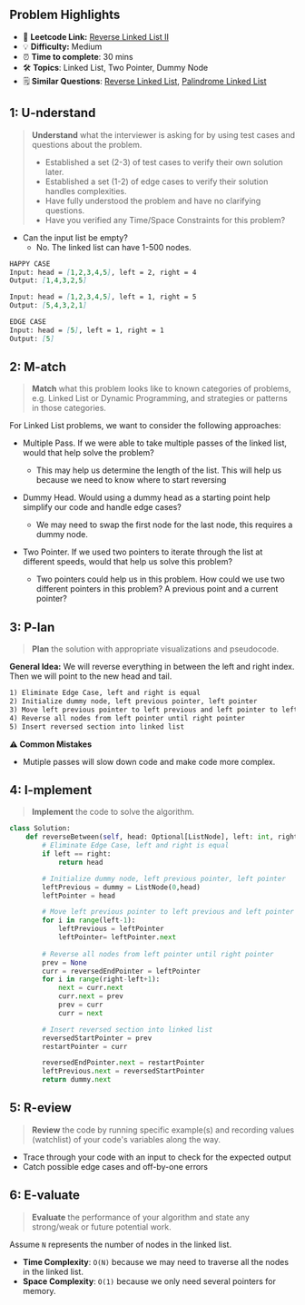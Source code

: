## Problem Highlights

* 🔗 **Leetcode Link:** [Reverse Linked List II](https://leetcode.com/problems/reverse-linked-list-ii/)
* 💡 **Difficulty:** Medium
* ⏰ **Time to complete**: 30 mins
* 🛠️ **Topics**: Linked List, Two Pointer, Dummy Node
* 🗒️ **Similar Questions**: [Reverse Linked List](https://leetcode.com/problems/reverse-linked-list/), [Palindrome Linked List](https://leetcode.com/problems/palindrome-linked-list/)
    
## 1: U-nderstand
 
> **Understand** what the interviewer is asking for by using test cases and questions about the problem.
> 
> - Established a set (2-3) of test cases to verify their own solution later.
> - Established a set (1-2) of edge cases to verify their solution handles complexities.
> - Have fully understood the problem and have no clarifying questions.
> - Have you verified any Time/Space Constraints for this problem?

- Can the input list be empty?
    - No. The linked list can have 1-500 nodes.

```markdown
HAPPY CASE
Input: head = [1,2,3,4,5], left = 2, right = 4
Output: [1,4,3,2,5]

Input: head = [1,2,3,4,5], left = 1, right = 5
Output: [5,4,3,2,1]

EDGE CASE
Input: head = [5], left = 1, right = 1
Output: [5]
```   
    
## 2: M-atch

<!-- See https://docs.google.com/document/d/1hYT1hoOJ6pFIt8A5q-PIZmYP7pB4WqlzyUJgFx9x2mY/edit#heading=h.ya2de4n4zsds for list of algorithms based on question type-->

> **Match** what this problem looks like to known categories of problems, e.g. Linked List or Dynamic Programming, and strategies or patterns in those categories.

For Linked List problems, we want to consider the following approaches:

- Multiple Pass. If we were able to take multiple passes of the linked list, would that help solve the problem?
    - This may help us determine the length of the list. This will help us because we need to know where to start reversing

- Dummy Head. Would using a dummy head as a starting point help simplify our code and handle edge cases?
    - We may need to swap the first node for the last node, this requires a dummy node. 

- Two Pointer. If we used two pointers to iterate through the list at different speeds, would that help us solve this problem?
    - Two pointers could help us in this problem. How could we use two different pointers in this problem? A previous point and a current pointer?



## 3: P-lan

> **Plan** the solution with appropriate visualizations and pseudocode.

**General Idea:** We will reverse everything in between the left and right index. Then we will point to the new head and tail. 


```markdown
1) Eliminate Edge Case, left and right is equal
2) Initialize dummy node, left previous pointer, left pointer
3) Move left previous pointer to left previous and left pointer to left
4) Reverse all nodes from left pointer until right pointer
5) Insert reversed section into linked list
```

**⚠️ Common Mistakes**

* Mutiple passes will slow down code and make code more complex.

## 4: I-mplement

> **Implement** the code to solve the algorithm.

```python
class Solution:
    def reverseBetween(self, head: Optional[ListNode], left: int, right: int) -> Optional[ListNode]:
        # Eliminate Edge Case, left and right is equal
        if left == right:
            return head

        # Initialize dummy node, left previous pointer, left pointer
        leftPrevious = dummy = ListNode(0,head)
        leftPointer = head

        # Move left previous pointer to left previous and left pointer to left
        for i in range(left-1):
            leftPrevious = leftPointer
            leftPointer= leftPointer.next
        
        # Reverse all nodes from left pointer until right pointer
        prev = None
        curr = reversedEndPointer = leftPointer
        for i in range(right-left+1):
            next = curr.next
            curr.next = prev
            prev = curr
            curr = next

        # Insert reversed section into linked list
        reversedStartPointer = prev
        restartPointer = curr

        reversedEndPointer.next = restartPointer
        leftPrevious.next = reversedStartPointer
        return dummy.next
```
    
## 5: R-eview

> **Review** the code by running specific example(s) and recording values (watchlist) of your code's variables along the way.

- Trace through your code with an input to check for the expected output
- Catch possible edge cases and off-by-one errors

## 6: E-valuate

> **Evaluate** the performance of your algorithm and state any strong/weak or future potential work.

Assume `N` represents the number of nodes in the linked list.

* **Time Complexity**: `O(N)` because we may need to traverse all the nodes in the linked list.
* **Space Complexity**: `O(1)` because we only need several pointers for memory.